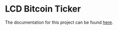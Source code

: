# LCD Bitcoin Ticker

The documentation for this project can be found [here](https://TheNoobInventor.github.io/lcd-bitcoin-ticker/).